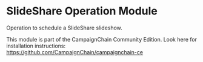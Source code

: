 SlideShare Operation Module
===========================

Operation to schedule a SlideShare slideshow.

This module is part of the CampaignChain Community Edition. Look here for
installation instructions: https://github.com/CampaignChain/campaignchain-ce